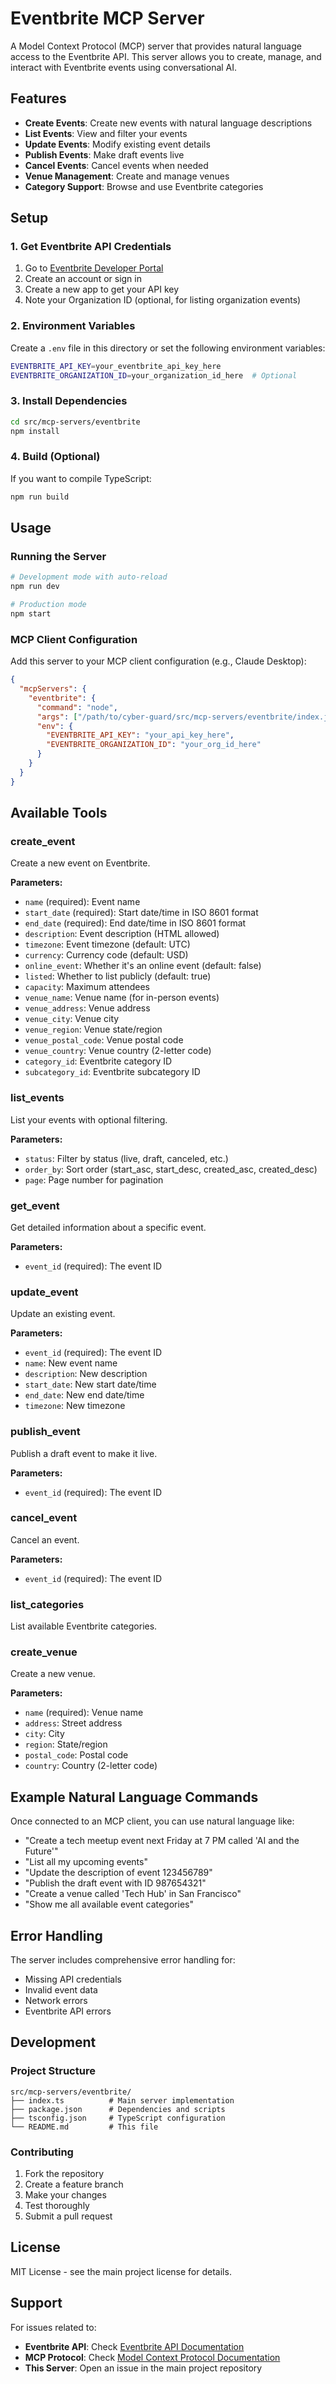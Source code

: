 # Eventbrite MCP Server

A Model Context Protocol (MCP) server that provides natural language access to the Eventbrite API. This server allows you to create, manage, and interact with Eventbrite events using conversational AI.

## Features

- **Create Events**: Create new events with natural language descriptions
- **List Events**: View and filter your events
- **Update Events**: Modify existing event details
- **Publish Events**: Make draft events live
- **Cancel Events**: Cancel events when needed
- **Venue Management**: Create and manage venues
- **Category Support**: Browse and use Eventbrite categories

## Setup

### 1. Get Eventbrite API Credentials

1. Go to [Eventbrite Developer Portal](https://www.eventbrite.com/platform/)
2. Create an account or sign in
3. Create a new app to get your API key
4. Note your Organization ID (optional, for listing organization events)

### 2. Environment Variables

Create a `.env` file in this directory or set the following environment variables:

```bash
EVENTBRITE_API_KEY=your_eventbrite_api_key_here
EVENTBRITE_ORGANIZATION_ID=your_organization_id_here  # Optional
```

### 3. Install Dependencies

```bash
cd src/mcp-servers/eventbrite
npm install
```

### 4. Build (Optional)

If you want to compile TypeScript:

```bash
npm run build
```

## Usage

### Running the Server

```bash
# Development mode with auto-reload
npm run dev

# Production mode
npm start
```

### MCP Client Configuration

Add this server to your MCP client configuration (e.g., Claude Desktop):

```json
{
  "mcpServers": {
    "eventbrite": {
      "command": "node",
      "args": ["/path/to/cyber-guard/src/mcp-servers/eventbrite/index.js"],
      "env": {
        "EVENTBRITE_API_KEY": "your_api_key_here",
        "EVENTBRITE_ORGANIZATION_ID": "your_org_id_here"
      }
    }
  }
}
```

## Available Tools

### create_event
Create a new event on Eventbrite.

**Parameters:**
- `name` (required): Event name
- `start_date` (required): Start date/time in ISO 8601 format
- `end_date` (required): End date/time in ISO 8601 format
- `description`: Event description (HTML allowed)
- `timezone`: Event timezone (default: UTC)
- `currency`: Currency code (default: USD)
- `online_event`: Whether it's an online event (default: false)
- `listed`: Whether to list publicly (default: true)
- `capacity`: Maximum attendees
- `venue_name`: Venue name (for in-person events)
- `venue_address`: Venue address
- `venue_city`: Venue city
- `venue_region`: Venue state/region
- `venue_postal_code`: Venue postal code
- `venue_country`: Venue country (2-letter code)
- `category_id`: Eventbrite category ID
- `subcategory_id`: Eventbrite subcategory ID

### list_events
List your events with optional filtering.

**Parameters:**
- `status`: Filter by status (live, draft, canceled, etc.)
- `order_by`: Sort order (start_asc, start_desc, created_asc, created_desc)
- `page`: Page number for pagination

### get_event
Get detailed information about a specific event.

**Parameters:**
- `event_id` (required): The event ID

### update_event
Update an existing event.

**Parameters:**
- `event_id` (required): The event ID
- `name`: New event name
- `description`: New description
- `start_date`: New start date/time
- `end_date`: New end date/time
- `timezone`: New timezone

### publish_event
Publish a draft event to make it live.

**Parameters:**
- `event_id` (required): The event ID

### cancel_event
Cancel an event.

**Parameters:**
- `event_id` (required): The event ID

### list_categories
List available Eventbrite categories.

### create_venue
Create a new venue.

**Parameters:**
- `name` (required): Venue name
- `address`: Street address
- `city`: City
- `region`: State/region
- `postal_code`: Postal code
- `country`: Country (2-letter code)

## Example Natural Language Commands

Once connected to an MCP client, you can use natural language like:

- "Create a tech meetup event next Friday at 7 PM called 'AI and the Future'"
- "List all my upcoming events"
- "Update the description of event 123456789"
- "Publish the draft event with ID 987654321"
- "Create a venue called 'Tech Hub' in San Francisco"
- "Show me all available event categories"

## Error Handling

The server includes comprehensive error handling for:
- Missing API credentials
- Invalid event data
- Network errors
- Eventbrite API errors

## Development

### Project Structure

```
src/mcp-servers/eventbrite/
├── index.ts          # Main server implementation
├── package.json      # Dependencies and scripts
├── tsconfig.json     # TypeScript configuration
└── README.md         # This file
```

### Contributing

1. Fork the repository
2. Create a feature branch
3. Make your changes
4. Test thoroughly
5. Submit a pull request

## License

MIT License - see the main project license for details.

## Support

For issues related to:
- **Eventbrite API**: Check [Eventbrite API Documentation](https://www.eventbrite.com/platform/api)
- **MCP Protocol**: Check [Model Context Protocol Documentation](https://modelcontextprotocol.io/)
- **This Server**: Open an issue in the main project repository 